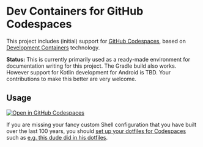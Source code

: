 # Dev Containers for GitHub Codespaces

This project includes (initial) support for
[GitHub Codespaces](https://docs.github.com/en/codespaces/overview), based on
[Development Containers](https://containers.dev) technology.

**Status:** This is currently primarily used as a ready-made environment
for documentation writing for this project. The Gradle build also works.
However support for Kotlin development for Android is TBD.
Your contributions to make this better are very welcome.

## Usage

[![Open in GitHub Codespaces](https://github.com/codespaces/badge.svg)](https://codespaces.new/google/android-fhir?quickstart=1)

If you are missing your fancy custom Shell configuration that you have built over the last 100 years,
you should [set up your dotfiles for Codespaces](https://docs.github.com/en/codespaces/setting-your-user-preferences/personalizing-github-codespaces-for-your-account#dotfiles)
such as [e.g. this dude did in his dotfiles](https://github.com/vorburger/vorburger-dotfiles-bin-etc#github-codespaces).
